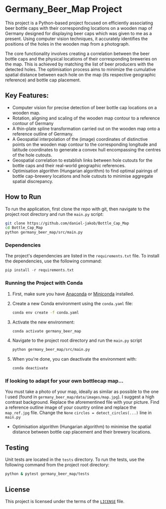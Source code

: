 # Germany_Beer_Map Project

This project is a Python-based project focused on efficiently associating beer bottle caps with their corresponding locations on a wooden map of Germany designed for displaying beer caps which was given to me as a present. Using computer vision techniques, it accurately identifies the positions of the holes in the wooden map from a photograph.

The core functionality involves creating a correlation between the beer bottle caps and the physical locations of their corresponding breweries on the map. This is achieved by matching the list of beer producers with the detected holes. The optimisation process aims to minimize the cumulative spatial distance between each hole on the map (its respective geographic reference) and bottle cap placement.

## Key Features:

-   Computer vision for precise detection of beer bottle cap locations on a wooden map.
-   Rotation, aligning and scaling of the wooden map contour to a reference contour of Germany
-   A thin-plate spline transformation carried out on the wooden map onto a reference outline of Germany.
-   A Geospatial interpolation of the (image) coordinates of distinctive points on the wooden map contour to the corresponding longitude and latitude coordinates to generate a convex hull encompassing the centres of the hole cutouts.
-   Geospatial correlation to establish links between hole cutouts for the bottle caps and their real-world geographic references.
-   Optimisation algorithm (Hungarian algorithm) to find optimal pairings of bottle cap-brewery locations and hole cutouts to minimise aggregate spatial discrepancy.

## How to Run

To run the application, first clone the repo with git, then navigate to the project root directory and run the `main.py` script:

```bash
git clone https://github.com/daniel-jakob/Bottle_Cap_Map
cd Bottle_Cap_Map
python germany_beer_map/src/main.py
```

### Dependencies

The project's dependencies are listed in the `requirements.txt` file. To install the dependencies, use the following command:

```python
pip install -r requirements.txt
```

### Running the Project with Conda

1. First, make sure you have [Anaconda](https://www.anaconda.com/products/distribution) or [Miniconda](https://docs.conda.io/en/latest/miniconda.html) installed.

2. Create a new Conda environment using the `conda.yaml` file:

    ```sh
    conda env create -f conda.yaml
    ```

3. Activate the new environment:

    ```sh
    conda activate germany_beer_map
    ```

4. Navigate to the project root directory and run the `main.py` script

    ```sh
    python germany_beer_map/src/main.py
    ```

5. When you're done, you can deactivate the environment with:

    ```sh
    conda deactivate
    ```

### If looking to adapt for your own bottlecap map...

You must take a photo of your map, ideally as similar as possible to the one I used (found in `germany_beer_map/data/images/map.jpg`). I suggest a high contrast background. Replace the aforementined file with your picture. Find a reference outline image of your country online and replace the `map_ref.jpg` file. Change the `None` `circles = detect_circles(...)` line in `main.py`
-   Optimisation algorithm (Hungarian algorithm) to minimise the spatial distance between bottle cap placement and their brewery locations.

## Testing

Unit tests are located in the `tests` directory. To run the tests, use the following command from the project root directory:

```bash
python & pytest germany_beer_map/tests
```

## License

This project is licensed under the terms of the [`LICENSE`](LICENSE) file.
